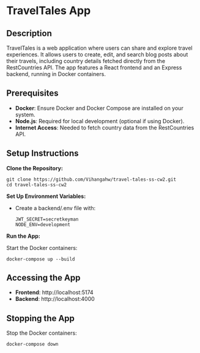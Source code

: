 # TravelTales App
## Description
TravelTales is a web application where users can share and explore travel experiences. It allows users to create, edit, and search blog posts about their travels, including country details fetched directly from the RestCountries API. The app features a React frontend and an Express backend, running in Docker containers.
## Prerequisites

- **Docker**: Ensure Docker and Docker Compose are installed on your system.
- **Node.js**: Required for local development (optional if using Docker).
- **Internet Access**: Needed to fetch country data from the RestCountries API.

## Setup Instructions

**Clone the Repository:**

    git clone https://github.com/Vihangahw/travel-tales-ss-cw2.git
    cd travel-tales-ss-cw2


**Set Up Environment Variables:**

- Create a backend/.env file with:
    ```
    JWT_SECRET=secretkeyman
    NODE_ENV=development
**Run the App:**

Start the Docker containers: 

    docker-compose up --build


## Accessing the App

- **Frontend**: http://localhost:5174
- **Backend**: http://localhost:4000

## Stopping the App

Stop the Docker containers:
```
docker-compose down
